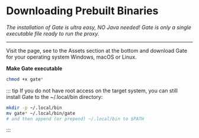 # Downloading Prebuilt Binaries

_The installation of Gate is ultra easy, NO Java needed!
Gate is only a single executable file ready to run the proxy._

---

Visit the <VPButton text="Releases" href="https://github.com/minekube/gate/releases/latest"/> page, 
see to the Assets section at the bottom and download Gate for your operating system
Windows, macOS or Linux.

**Make Gate executable**

```sh console
chmod +x gate*
```

::: tip If you do not have root access on the target system, you can still install Gate to the ~/.local/bin directory:

```sh console
mkdir -p ~/.local/bin
mv gate* ~/.local/bin/gate
# and then append (or prepend) ~/.local/bin to $PATH
```

:::
